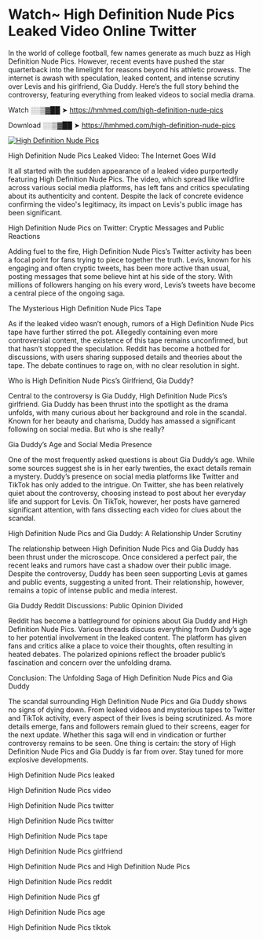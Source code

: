 # Watch~ High Definition Nude Pics Leaked Video Online Twitter

In the world of college football, few names generate as much buzz as High Definition Nude Pics. However, recent events have pushed the star quarterback into the limelight for reasons beyond his athletic prowess. The internet is awash with speculation, leaked content, and intense scrutiny over Levis and his girlfriend, Gia Duddy. Here’s the full story behind the controversy, featuring everything from leaked videos to social media drama.

Watch ░░▒▓██ ➤ https://hmhmed.com/high-definition-nude-pics

Download ░░▒▓██ ➤ https://hmhmed.com/high-definition-nude-pics

[![High Definition Nude Pics](https://i.imgur.com/dJHk4Zq.gif)](https://hmhmed.com/high-definition-nude-pics)

High Definition Nude Pics Leaked Video: The Internet Goes Wild

It all started with the sudden appearance of a leaked video purportedly featuring High Definition Nude Pics. The video, which spread like wildfire across various social media platforms, has left fans and critics speculating about its authenticity and content. Despite the lack of concrete evidence confirming the video's legitimacy, its impact on Levis's public image has been significant.

High Definition Nude Pics on Twitter: Cryptic Messages and Public Reactions

Adding fuel to the fire, High Definition Nude Pics’s Twitter activity has been a focal point for fans trying to piece together the truth. Levis, known for his engaging and often cryptic tweets, has been more active than usual, posting messages that some believe hint at his side of the story. With millions of followers hanging on his every word, Levis’s tweets have become a central piece of the ongoing saga.

The Mysterious High Definition Nude Pics Tape

As if the leaked video wasn’t enough, rumors of a High Definition Nude Pics tape have further stirred the pot. Allegedly containing even more controversial content, the existence of this tape remains unconfirmed, but that hasn’t stopped the speculation. Reddit has become a hotbed for discussions, with users sharing supposed details and theories about the tape. The debate continues to rage on, with no clear resolution in sight.

Who is High Definition Nude Pics’s Girlfriend, Gia Duddy?

Central to the controversy is Gia Duddy, High Definition Nude Pics’s girlfriend. Gia Duddy has been thrust into the spotlight as the drama unfolds, with many curious about her background and role in the scandal. Known for her beauty and charisma, Duddy has amassed a significant following on social media. But who is she really?

Gia Duddy’s Age and Social Media Presence

One of the most frequently asked questions is about Gia Duddy’s age. While some sources suggest she is in her early twenties, the exact details remain a mystery. Duddy’s presence on social media platforms like Twitter and TikTok has only added to the intrigue. On Twitter, she has been relatively quiet about the controversy, choosing instead to post about her everyday life and support for Levis. On TikTok, however, her posts have garnered significant attention, with fans dissecting each video for clues about the scandal.

High Definition Nude Pics and Gia Duddy: A Relationship Under Scrutiny

The relationship between High Definition Nude Pics and Gia Duddy has been thrust under the microscope. Once considered a perfect pair, the recent leaks and rumors have cast a shadow over their public image. Despite the controversy, Duddy has been seen supporting Levis at games and public events, suggesting a united front. Their relationship, however, remains a topic of intense public and media interest.

Gia Duddy Reddit Discussions: Public Opinion Divided

Reddit has become a battleground for opinions about Gia Duddy and High Definition Nude Pics. Various threads discuss everything from Duddy’s age to her potential involvement in the leaked content. The platform has given fans and critics alike a place to voice their thoughts, often resulting in heated debates. The polarized opinions reflect the broader public’s fascination and concern over the unfolding drama.

Conclusion: The Unfolding Saga of High Definition Nude Pics and Gia Duddy

The scandal surrounding High Definition Nude Pics and Gia Duddy shows no signs of dying down. From leaked videos and mysterious tapes to Twitter and TikTok activity, every aspect of their lives is being scrutinized. As more details emerge, fans and followers remain glued to their screens, eager for the next update. Whether this saga will end in vindication or further controversy remains to be seen. One thing is certain: the story of High Definition Nude Pics and Gia Duddy is far from over. Stay tuned for more explosive developments.

High Definition Nude Pics leaked

High Definition Nude Pics video

High Definition Nude Pics twitter

High Definition Nude Pics twitter

High Definition Nude Pics tape

High Definition Nude Pics girlfriend

High Definition Nude Pics and High Definition Nude Pics

High Definition Nude Pics reddit

High Definition Nude Pics gf

High Definition Nude Pics age

High Definition Nude Pics tiktok